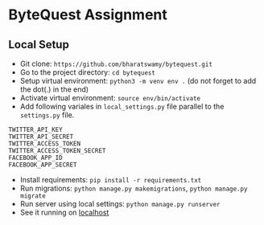 # ByteQuest Assignment

## Local Setup

- Git clone: `https://github.com/bharatswamy/bytequest.git`
- Go to the project directory: `cd bytequest`
- Setup virtual environment: `python3 -m venv env .` (do not forget to add the dot(.) in the end)
- Activate virtual environment: `source env/bin/activate`
- Add following variales in `local_settings.py` file parallel to the `settings.py` file.
```
TWITTER_API_KEY
TWITTER_API_SECRET
TWITTER_ACCESS_TOKEN
TWITTER_ACCESS_TOKEN_SECRET
FACEBOOK_APP_ID
FACEBOOK_APP_SECRET
```
- Install requirements: `pip install -r requirements.txt`
- Run migrations: `python manage.py makemigrations`, `python manage.py migrate`
- Run server using local settings: `python manage.py runserver`
- See it running on [localhost](http://127.0.0.1:8000/)